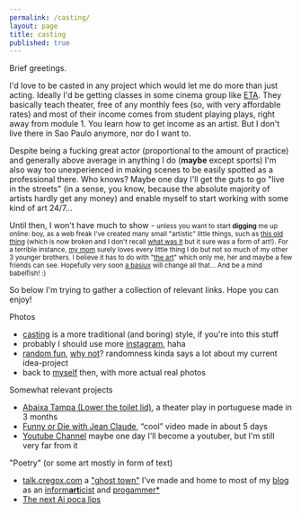 ```yaml
---
permalink: /casting/
layout: page
title: casting
published: true
---
```


Brief greetings.

I'd love to be casted in any project which would let me do more than just acting. Ideally I'd be getting classes in some cinema group like [ETA](http://www.estudiodetreinamento.com.br/). They basically teach theater, free of any monthly fees (so, with very affordable rates) and most of their income comes from student playing plays, right away from module 1. You learn how to get income as an artist. But I don't live there in Sao Paulo anymore, nor do I want to.

Despite being a fucking great actor (proportional to the amount of practice) and generally above average in anything I do (**maybe** except sports) I'm also way too unexperienced in making scenes to be easily spotted as a professional there. Who knows? Maybe one day I'll get the guts to go "live in the streets" (in a sense, you know, because the absolute majority of artists hardly get any money) and enable myself to start working with some kind of art 24/7...

Until then, I won't have much to show - <small>unless you want to start **digging** me up online: boy, as a web freak I've created many small "artistic" little things, such as [this old thing](https://en.wikipedia.org/wiki/User:Cregox/-%3F_wiki%3F) (which is now broken and I don't recall [what was it](https://en.wikipedia.org/w/index.php?title=User:Cregox&oldid=220362058) but it sure was a form of art!). For a terrible instance, [my mom](http://talk.cregox.com/users/sandra_cavalheiro/activity/likes-given) surely loves every little thing I do but not so much of my other 3 younger brothers. I believe it has to do with "[the art](https://github.com/cauerego/cauerego.github.io/wiki/a-novel-about-the-other-novel)" which only me, her and maybe a few friends can see. Hopefully very soon [a basiux](http://basiux.org) will change all that... And be a mind babelfish! :)</small>

So below I'm trying to gather a collection of relevant links. Hope you can enjoy!

Photos

- [casting](https://b.cregox.com/caue-casting) is a more traditional (and boring) style, if you're into this stuff
- probably I should use more [instagram](https://www.instagram.com/cregox/), haha
- [random fun](/random), [why not](http://talk.cregox.com/t/focus-on-mario-forget-the-rest-of-universe/7919)? randomness kinda says a lot about my current idea-project
- back to [myself](/myself) then, with more actual real photos

Somewhat relevant projects

- [Abaixa Tampa (Lower the toilet lid)](http://abaixatampa.wordpress.com/), a theater play in portuguese made in 3 months
- [Funny or Die with Jean Claude](http://www.funnyordie.com/videos/f6f674e14c/just-a-regular-damme-day), “cool” video made in about 5 days
- [Youtube Channel](https://www.youtube.com/c/CaueRego) maybe one day I'll become a youtuber, but I'm still very far from it

"Poetry" (or some art mostly in form of text)

- [talk.cregox.com](http://talk.cregox.com/) a ["ghost town"](http://talk.cregox.com/t/a-beginning-for-the-forums-here/7/7?u=cregox) I've made and home to most of my [blog](/blog) as an [inform**art**icist](http://talk.cregox.com/t/to-kstanley-can-a-neat-mario-start-up-a-basiux/7914) and [progammer*](http://talk.cregox.com/t/yeah-im-also-a-progammer/7676)
- [The next Ai poca lips](http://blog.cregox.com/2015/12/26/the-next-ai-poca-lips.html)
